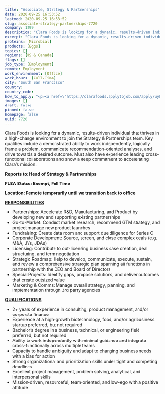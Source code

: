```yaml
---
title: "Associate, Strategy & Partnerships"
date: 2020-09-25 16:53:52
lastmod: 2020-09-25 16:53:52
slug: associate-strategy-partnerships-7720
company: 1299
description: "Clara Foods is looking for a dynamic, results-driven individual that thrives in a high-change environment to join the Strategy & Partnerships team. Key qualities include a demonstrated ability to work independently, logically frame a problem, communicate recommendation-oriented analyses, and drive towards a desired outcome. Must also have experience leading cross-functional collaborations and show a deep commitment to accelerating Clara’s mission.Reports to: Head of Strategy & Partnerships FLSA Status: Exempt, Full Time"
excerpt: "Clara Foods is looking for a dynamic, results-driven individual that thrives in a high-change environment to join the Strategy & Partnerships team. Key qualities include a demonstrated ability to work independently, logically frame a problem, communicate recommendation-oriented analyses, and drive towards a desired outcome. Must also have experience leading cross-functional collaborations and show a deep commitment to accelerating Clara’s mission.Reports to: Head of Strategy & Partnerships FLSA Status: Exempt, Full Time"
proteins: [Microbial]
products: [Eggs]
topics: []
regions: [US & Canada]
flags: []
job_type: [Employment]
remote: Employment
work_environment: [Office]
work_hours: [Full-Time]
city: "South San Francisco"
country: 
country_code: 
how_to_apply: "<p><a href=\"https://clarafoods.applytojob.com/apply/uyLLtcadOU/Associate-Strategy-Partnerships?source=proteinreport\">https://clarafoods.applytojob.com/apply/uyLLtcadOU/Associate-Strategy-P…</a></p>"
images: []
draft: false
pinned: false
homepage: false
uuid: 7720
---
```

<p>Clara Foods is looking for a dynamic, results-driven individual that thrives in a high-change environment to join the Strategy & Partnerships team. Key qualities include a demonstrated ability to work independently, logically frame a problem, communicate recommendation-oriented analyses, and drive towards a desired outcome. Must also have experience leading cross-functional collaborations and show a deep commitment to accelerating Clara’s mission.</p>
<p><strong>Reports to: Head of Strategy & Partnerships </strong></p>
<p><strong>FLSA Status: Exempt, Full Time</strong></p>
<p><strong>Location: Remote temporarily until we transition back to office </strong></p>
<p><strong><u>RESPONSIBILITIES </u></strong></p>
<ul>
<li>Partnerships: Accelerate R&D, Manufacturing, and Product by developing new and supporting existing partnerships</li>
<li>Go-to-Market: Conduct market research, recommend GTM strategy, and project manage new product launches</li>
<li>Fundraising: Create data room and support due diligence for Series C</li>
<li>Corporate Development: Source, screen, and close complex deals (e.g. M&A, JVs, JDAs)</li>
<li>Licensing: Contribute to out-licensing business case creation, deal structuring, and term negotiation</li>
<li>Strategic Roadmap: Help to develop, communicate, execute, sustain, and review a comprehensive strategic plan spanning all functions in partnership with the CEO and Board of Directors</li>
<li>Special Projects: Identify gaps, propose solutions, and deliver outcomes that create outsized value</li>
<li>Marketing & Comms: Manage overall strategy, planning, and implementation through 3rd party agencies</li>
</ul>
<p><strong><u>QUALIFICATIONS</u></strong></p>
<ul>
<li>2+ years of experience in consulting, product management, and/or corporate finance</li>
<li>Experience at a high-growth biotechnology, food, and/or agribusiness startup preferred, but not required</li>
<li>Bachelor’s degree in a business, technical, or engineering field preferred, but not required</li>
<li>Ability to work independently with minimal guidance and integrate cross-functionally across multiple teams</li>
<li>Capacity to handle ambiguity and adapt to changing business needs with a bias for action</li>
<li>Strong organizational and prioritization skills under tight and competing deadlines</li>
<li>Excellent project management, problem solving, analytical, and interpersonal skills</li>
<li>Mission-driven, resourceful, team-oriented, and low-ego with a positive attitude</li>
</ul>
<p> </p>

